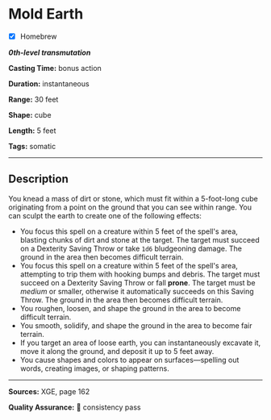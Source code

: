 # Mold Earth

- [x] Homebrew

***0th-level transmutation***

**Casting Time:** bonus action

**Duration:** instantaneous

**Range:** 30 feet

**Shape:** cube

**Length:** 5 feet

**Tags:** somatic

---

## Description
You knead a mass of dirt or stone, which must fit within a 5-foot-long cube originating from a point on the ground that you can see within range.
You can sculpt the earth to create one of the following effects:
- You focus this spell on a creature within 5 feet of the spell's area, blasting chunks of dirt and stone at the target.
	The target must succeed on a Dexterity Saving Throw or take `1d6` bludgeoning damage.
	The ground in the area then becomes difficult terrain.
- You focus this spell on a creature within 5 feet of the spell's area, attempting to trip them with hooking bumps and debris.
	The target must succeed on a Dexterity Saving Throw or fall **prone**.
	The target must be *medium* or smaller, otherwise it automatically succeeds on this Saving Throw.
	The ground in the area then becomes difficult terrain.
- You roughen, loosen, and shape the ground in the area to become difficult terrain.
- You smooth, solidify, and shape the ground in the area to become fair terrain.
- If you target an area of loose earth, you can instantaneously excavate it, move it along the ground, and deposit it up to 5 feet away.
- You cause shapes and colors to appear on surfaces&mdash;spelling out words, creating images, or shaping patterns.

---

**Sources:** XGE, page 162

**Quality Assurance:** :star2: consistency pass
